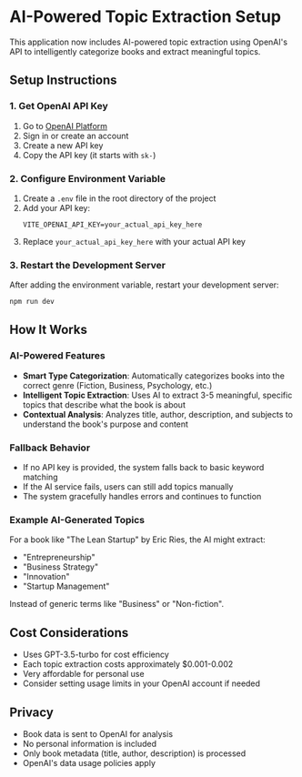 # AI-Powered Topic Extraction Setup

This application now includes AI-powered topic extraction using OpenAI's API to intelligently categorize books and extract meaningful topics.

## Setup Instructions

### 1. Get OpenAI API Key
1. Go to [OpenAI Platform](https://platform.openai.com/api-keys)
2. Sign in or create an account
3. Create a new API key
4. Copy the API key (it starts with `sk-`)

### 2. Configure Environment Variable
1. Create a `.env` file in the root directory of the project
2. Add your API key:
   ```
   VITE_OPENAI_API_KEY=your_actual_api_key_here
   ```
3. Replace `your_actual_api_key_here` with your actual API key

### 3. Restart the Development Server
After adding the environment variable, restart your development server:
```bash
npm run dev
```

## How It Works

### AI-Powered Features
- **Smart Type Categorization**: Automatically categorizes books into the correct genre (Fiction, Business, Psychology, etc.)
- **Intelligent Topic Extraction**: Uses AI to extract 3-5 meaningful, specific topics that describe what the book is about
- **Contextual Analysis**: Analyzes title, author, description, and subjects to understand the book's purpose and content

### Fallback Behavior
- If no API key is provided, the system falls back to basic keyword matching
- If the AI service fails, users can still add topics manually
- The system gracefully handles errors and continues to function

### Example AI-Generated Topics
For a book like "The Lean Startup" by Eric Ries, the AI might extract:
- "Entrepreneurship"
- "Business Strategy" 
- "Innovation"
- "Startup Management"

Instead of generic terms like "Business" or "Non-fiction".

## Cost Considerations
- Uses GPT-3.5-turbo for cost efficiency
- Each topic extraction costs approximately $0.001-0.002
- Very affordable for personal use
- Consider setting usage limits in your OpenAI account if needed

## Privacy
- Book data is sent to OpenAI for analysis
- No personal information is included
- Only book metadata (title, author, description) is processed
- OpenAI's data usage policies apply

